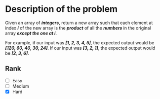 # Description of the problem

Given an array of ***integers***, return a new array such 
that each element at index ***i*** of the new array 
is the ***product*** of all the ***numbers*** in the original 
array ***except the one at i***.

For example, if our input was ***[1, 2, 3, 4, 5]***, 
the expected output would be ***[120, 60, 40, 30, 24]***. 
If our input was ***[3, 2, 1]***, the expected output would be ***[2, 3, 6]***.

## Rank 

- [ ] Easy
- [ ] Medium
- [x] Hard